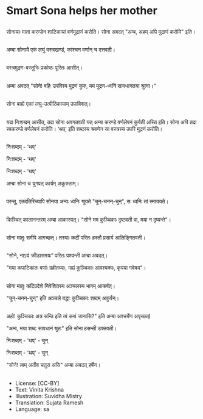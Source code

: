 # Smart Sona helps her mother

##
सोनायाः माता करण्डेन शाटिकायां वर्णमुद्राणं करोति। सोना अवदत् "अम्ब, अहम् अपि मुद्राणं करोमि" इति।

##
अम्बा सोनायै एकं लघुं वस्त्रखण्डं, कांश्चन वर्णान् च दत्तवती।

##
वस्त्रमुद्रण-वस्तुभिः प्रकोष्ठः पूरितः आसीत्।

##
अम्बा अवदत् "सोने! बहिः उपविश्य मुद्रणं कुरु, मम मुद्रण-ध्वनिं सावधानतया श्रुत्वा।”

##
सोना बाह्ये एकां लघु-उत्पीठिकायाम् उपाविशत्।

##
यदा निःशब्दम् आसीत्, तदा सोना अवगतवती यत् अम्बा करण्डे वर्णलेपनं कुर्वती अस्ति इति। सोना अपि तदा स्वकरण्डे वर्णलेपनं करोति। 'थप्' इति शब्दस्य श्रवणेन सा वस्त्रस्य उपरि मुद्रणं करोति।

##
निःशब्दम् - 'थप्'

निःशब्दम् - 'थप्'

निःशब्दम् - 'थप्'

अम्बा सोना च युगपत् कार्यम् अकुरुताम्।

##
परन्तु, एतदतिरिच्यापि सोनया अन्यः ध्वनिः श्रूयते "चुन्-चनन्-चुन्", सः ध्वनिः तां स्माययते।  

##
किञ्चित् कालानन्तरम् अम्बा आकारयत्। "सोने मम कुञ्चिकाः दृष्टवती वा, मया न दृष्यन्ते"।

##
सोना मातुः समीपे आगच्छत्। तस्याः कटीं परितः हस्तौ प्रसार्य आलिङ्गितवती।

##
"सोने, नाऽयं क्रीडासमयः” परितः पश्यन्ती अम्बा अवदत्।

"मया कपाटिकातः वर्णाः ग्रहीतव्याः, मह्यं कुञ्चिकाः आवश्यक्यः, कृपया गवेषय"।

##
सोना मातुः कटिप्रदेशे निवेशितस्य अञ्चलस्य भागम् आकर्षत्।

"चुन्-चनन्-चुन्" इति अञ्चले बद्धाः कुञ्चिकाः शब्दम् अकुर्वन्।

##
अहो! कुञ्चिकाः अत्र सन्ति इति त्वं कथं जानासि?" इति अम्बा अश्चर्येण अपृच्छत्I

"अम्ब, मया शब्दः सावधानं श्रुतः" इति सोना हसन्ती उक्तवती।

निःशब्दम् - 'थप्' - चुन्

निःशब्दम् - 'थप्' - चुन्

"सोने! त्वम् अतीव चतुरा असि" अम्बा अवदत् हर्षेण।

##
* License: [CC-BY]
* Text: Vinita Krishna
* Illustration: Suvidha Mistry
* Translation: Sujata Ramesh
* Language: sa
